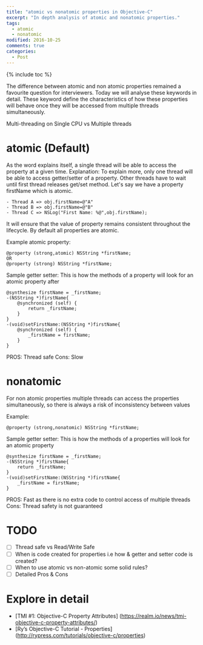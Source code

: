 ```yaml
---
title: "atomic vs nonatomic properties in Objective-C"
excerpt: "In depth analysis of atomic and nonatomic properties."
tags: 
  - atomic
  - nonatomic
modified: 2016-10-25
comments: true
categories:
  - Post
---
```

{% include toc %}

The difference between atomic and non atomic properties remained a favourite question for interviewers. Today we will analyse these keywords in detail. These keyword define the characteristics of how these properties will behave once they will be accessed from multiple threads simultaneously.

Multi-threading on Single CPU vs Multiple threads

# atomic (Default)
As the word explains itself, a single thread will be able to access the property at a given time. 
Explanation:
To explain more, only one thread will be able to access getter/setter of a property. Other threads have to wait until first thread releases get/set method. Let's say we have a property firstName which is atomic. 

~~~ shell
- Thread A => obj.firstName=@"A"
- Thread B => obj.firstName=@"B"
- Thread C => NSLog("First Name: %@",obj.firstName);
~~~ 

It will ensure that the value of property remains consistent throughout the lifecycle. By default all properties are atomic.

Example atomic property:

~~~ shell
@property (strong,atomic) NSString *firstName;
OR
@property (strong) NSString *firstName;
~~~ 


Sample getter setter:
This is how the methods of a property will look for an atomic property after 

~~~ shell
@synthesize firstName = _firstName;
-(NSString *)firstName{
    @synchronized (self) {
        return _firstName;
    }
}
-(void)setFirstName:(NSString *)firstName{
    @synchronized (self) {
        _firstName = firstName;
    }
}

~~~ 
PROS: Thread safe
Cons: Slow



# nonatomic
For non atomic properties multiple threads can access the properties simultaneously, so there is always a risk of inconsistency between values

Example:

~~~ shell
@property (strong,nonatomic) NSString *firstName;
~~~ 

Sample getter setter:
This is how the methods of a properties will look for an atomic property

~~~ shell
@synthesize firstName = _firstName;
-(NSString *)firstName{
    return _firstName;
}
-(void)setFirstName:(NSString *)firstName{
    _firstName = firstName;
}

~~~ 
PROS: Fast as there is no extra code to control access of multiple threads
Cons: Thread safety is not guaranteed

# TODO
- [ ] Thread safe vs Read/Write Safe
- [ ] When is code created for properties i.e how & getter and setter code is created?
- [ ] When to use atomic vs non-atomic some solid rules?
- [ ] Detailed Pros & Cons

# Explore in detail
- [TMI #1: Objective-C Property Attributes] (https://realm.io/news/tmi-objective-c-property-attributes/)
- [Ry’s Objective-C Tutorial - Properties] (http://rypress.com/tutorials/objective-c/properties)

